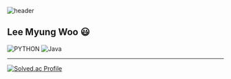 

![header](https://capsule-render.vercel.app/api?type=cylinder&color=gradient&height=200&section=header&text=Welcome!%20&fontSize=90&TextBg=True&animation=fadeIn&fontcolor=ffffff&desc=Hi%20%I'm%20%20Fishphobia&descAlignY=75)

## Lee Myung Woo 😃
![PYTHON](https://img.shields.io/badge/Python-3776AB.svg?&style=for-the-badge&logo=Python&logoColor=yellow)
![Java](https://img.shields.io/badge/Java-007396.svg?&style=for-the-badge&logo=Java&logoColor=green)

---

[![Solved.ac Profile](http://mazassumnida.wtf/api/v2/generate_badge?boj=fishphobia)](https://solved.ac/fishphobia/)



<!---
Fishphobiagg/Fishphobiagg is a ✨ special ✨ repository because its `README.md` (this file) appears on your GitHub profile.
You can click the Preview link to take a look at your changes.
--->
